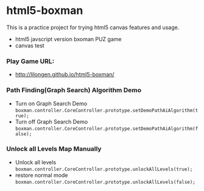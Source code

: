 # html5-boxman
This is a practice project for trying html5 canvas features and usage.
* html5 javscript version bxoman PUZ game
* canvas test

### Play Game URL: 
* http://lilongen.github.io/html5-boxman/

### Path Finding(Graph Search) Algorithm Demo
* Turn on Graph Search Demo  
`boxman.controller.CoreController.prototype.setDemoPathAiAlgorithm(true);`
* Turn off Graph Search Demo   
`boxman.controller.CoreController.prototype.setDemoPathAiAlgorithm(false);`

### Unlock all Levels Map Manually
* Unlock all levels   
`boxman.controller.CoreController.prototype.unlockAllLevels(true);`
* restore normal mode   
`boxman.controller.CoreController.prototype.unlockAllLevels(false);`


